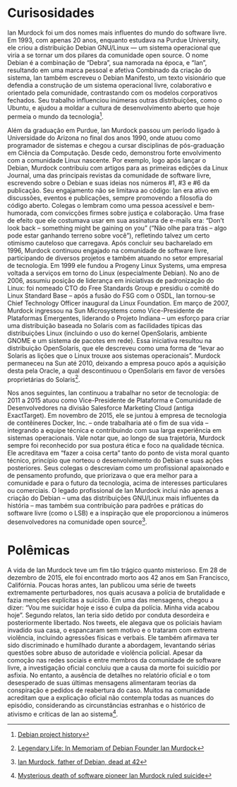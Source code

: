 
# Curisosidades

Ian Murdock foi um dos nomes mais influentes do mundo do software livre. Em 1993, com apenas 20 anos, enquanto estudava na Purdue University, ele criou a distribuição Debian GNU/Linux — um sistema operacional que viria a se tornar um dos pilares da comunidade open source. O nome Debian é a combinação de “Debra”, sua namorada na época, e “Ian”, resultando em uma marca pessoal e afetiva
Combinado da criação do sistema, Ian também escreveu o Debian Manifesto, um texto visionário que defendia a construção de um sistema operacional livre, colaborativo e orientado pela comunidade, contrastando com os modelos corporativos fechados. Seu trabalho influenciou inúmeras outras distribuições, como o Ubuntu, e ajudou a moldar a cultura de desenvolvimento aberto que hoje permeia o mundo da tecnologia[^1].

Além da graduação em Purdue, Ian Murdock passou um período ligado à Universidade do Arizona no final dos anos 1990, onde atuou como programador de sistemas e chegou a cursar disciplinas de pós-graduação em Ciência da Computação. Desde cedo, demonstrou forte envolvimento com a comunidade Linux nascente. Por exemplo, logo após lançar o Debian, Murdock contribuiu com artigos para as primeiras edições da Linux Journal, uma das principais revistas da comunidade de software livre, escrevendo sobre o Debian e suas ideias nos números #1, #3 e #6 da publicação. Seu engajamento não se limitava ao código: Ian era ativo em discussões, eventos e publicações, sempre promovendo a filosofia do código aberto. Colegas o lembram como uma pessoa acessível e bem-humorada, com convicções firmes sobre justiça e colaboração. Uma frase de efeito que ele costumava usar em sua assinatura de e-mails era: “Don’t look back – something might be gaining on you” (“Não olhe para trás – algo pode estar ganhando terreno sobre você”), refletindo talvez um certo otimismo cauteloso que carregava.
Após concluir seu bacharelado em 1996, Murdock continuou engajado na comunidade de software livre, participando de diversos projetos e também atuando no setor empresarial de tecnologia. Em 1999 ele fundou a Progeny Linux Systems, uma empresa voltada a serviços em torno do Linux (especialmente Debian). No ano de 2006, assumiu posição de liderança em iniciativas de padronização do Linux: foi nomeado CTO do Free Standards Group e presidiu o comitê do Linux Standard Base – após a fusão do FSG com o OSDL, Ian tornou-se Chief Technology Officer inaugural da Linux Foundation. Em março de 2007, Murdock ingressou na Sun Microsystems como Vice-Presidente de Plataformas Emergentes, liderando o Projeto Indiana – um esforço para criar uma distribuição baseada no Solaris com as facilidades típicas das distribuições Linux (incluindo o uso do kernel OpenSolaris, ambiente GNOME e um sistema de pacotes em rede). Essa iniciativa resultou na distribuição OpenSolaris, que ele descreveu como uma forma de “levar ao Solaris as lições que o Linux trouxe aos sistemas operacionais”. Murdock permaneceu na Sun até 2010, deixando a empresa pouco após a aquisição desta pela Oracle, a qual descontinuou o OpenSolaris em favor de versões proprietárias do Solaris[^2].

Nos anos seguintes, Ian continuou a trabalhar no setor de tecnologia: de 2011 a 2015 atuou como Vice-Presidente de Plataforma e Comunidade de Desenvolvedores na divisão Salesforce Marketing Cloud (antiga ExactTarget). Em novembro de 2015, ele se juntou à empresa de tecnologia de contêineres Docker, Inc. – onde trabalharia até o fim de sua vida – integrando a equipe técnica e contribuindo com sua larga experiência em sistemas operacionais. Vale notar que, ao longo de sua trajetória, Murdock sempre foi reconhecido por sua postura ética e foco na qualidade técnica. Ele acreditava em “fazer a coisa certa” tanto do ponto de vista moral quanto técnico, princípio que norteou o desenvolvimento do Debian e suas ações posteriores. Seus colegas o descreviam como um profissional apaixonado e de pensamento profundo, que priorizava o que era melhor para a comunidade e para o futuro da tecnologia, acima de interesses particulares ou comerciais. O legado profissional de Ian Murdock inclui não apenas a criação do Debian – uma das distribuições GNU/Linux mais influentes da história – mas também sua contribuição para padrões e práticas do software livre (como o LSB) e a inspiração que ele proporcionou a inúmeros desenvolvedores na comunidade open source[^3].

# Polêmicas

A vida de Ian Murdock teve um fim tão trágico quanto misterioso. Em 28 de dezembro de 2015, ele foi encontrado morto aos 42 anos em San Francisco, Califórnia. Poucas horas antes, Ian publicou uma série de tweets extremamente perturbadores, nos quais acusava a polícia de brutalidade e fazia menções explícitas a suicídio. Em uma das mensagens, chegou a dizer: “Vou me suicidar hoje e isso é culpa da polícia. Minha vida acabou hoje”.
Segundo relatos, Ian teria sido detido por conduta desordeira e posteriormente libertado. Nos tweets, ele alegava que os policiais haviam invadido sua casa, o espancaram sem motivo e o trataram com extrema violência, incluindo agressões físicas e verbais. Ele também afirmava ter sido discriminado e humilhado durante a abordagem, levantando sérias questões sobre abuso de autoridade e violência policial.
Apesar da comoção nas redes sociais e entre membros da comunidade de software livre, a investigação oficial concluiu que a causa da morte foi suicídio por asfixia. No entanto, a ausência de detalhes no relatório oficial e o tom desesperado de suas últimas mensagens alimentaram teorias da conspiração e pedidos de reabertura do caso. Muitos na comunidade acreditam que a explicação oficial não contempla todas as nuances do episódio, considerando as circunstâncias estranhas e o histórico de ativismo e críticas de Ian ao sistema[^4].

[^1]: [Debian project history](https://www.debian.org/doc/manuals/project-history/intro.pt.html)
[^2]: [Legendary Life: In Memoriam of Debian Founder Ian Murdock](https://www.deepin.org/en/legendary-life-in-memoriam-of-debian-founder-ian-murdock/#:~:text=girlfriend%20Debra%20Lynn%2C%20and%20himself,was%C2%A0CTO%20of%20the%20Linux%20Foundation)
[^3]: [Ian Murdock, father of Debian, dead at 42](https://www.securitynewspaper.com/2015/12/31/ian-murdock-father-debian-dead-42/#:~:text=After%20the%20Oracle%20acquisition%2C%20Murdock,join%20Docker%20in%20San%20Francisco)
[^4]: [Mysterious death of software pioneer Ian Murdock ruled suicide](https://money.cnn.com/2016/07/06/technology/ian-murdock-suicide/index.html)
